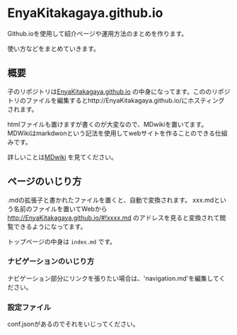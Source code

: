 # EnyaKitakagaya.github.io
Github.ioを使用して紹介ページや運用方法のまとめを作ります。

使い方などをまとめていきます。

## 概要

子のリポジトリは[EnyaKitakagaya.github.io](http://EnyaKitakagaya.github.io/) の中身になってます。こののリポジトリのファイルを編集するとhttp://EnyaKitakagaya.github.io/にホスティングされます。

htmlファイルも置けますが書くのが大変なので、MDwikiを置いてます。
MDWikiはmarkdwonという記法を使用してwebサイトを作ることのできる仕組みです。

詳しいことは[MDwiki](http://dynalon.github.io/mdwiki/) を見てください。


## ページのいじり方
.mdの拡張子と書かれたファイルを置くと、自動で変換されます。
xxx.mdという名前のファイルを置いてWebから
http://EnyaKitakagaya.github.io/#!xxxx.md
のアドレスを見ると変換されて閲覧できるようになってます。

トップページの中身は `index.md` です。

### ナビゲーションのいじり方

ナビゲーション部分にリンクを張りたい場合は、'navigation.md'を編集してください。

### 設定ファイル
conf.jsonがあるのでそれをいじってください。
